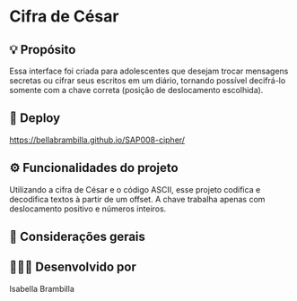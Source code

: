 # Cifra de César

## 💡 Propósito 
Essa interface foi criada para adolescentes que desejam trocar mensagens secretas ou cifrar seus escritos em um diário, tornando possível decifrá-lo somente com a chave correta (posição de deslocamento escolhida). 

## 🚀 Deploy
https://bellabrambilla.github.io/SAP008-cipher/

## ⚙️ Funcionalidades do projeto
Utilizando a cifra de César e o código ASCII, esse projeto codifica e decodifica textos à partir de um offset. 
A chave trabalha apenas com deslocamento positivo e números inteiros. 

## 📒 Considerações gerais


## 👩🏻‍💻 Desenvolvido por
Isabella Brambilla

